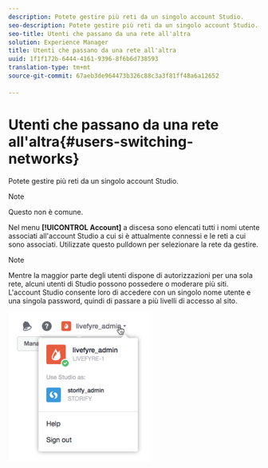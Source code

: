 ```yaml
---
description: Potete gestire più reti da un singolo account Studio.
seo-description: Potete gestire più reti da un singolo account Studio.
seo-title: Utenti che passano da una rete all'altra
solution: Experience Manager
title: Utenti che passano da una rete all'altra
uuid: 1f1f172b-6444-4161-9396-8f6b6d738593
translation-type: tm+mt
source-git-commit: 67aeb3de964473b326c88c3a3f81ff48a6a12652

---
```



# Utenti che passano da una rete all'altra{#users-switching-networks}

Potete gestire più reti da un singolo account Studio.

>[!NOTE]
>
>Questo non è comune.

Nel menu **[!UICONTROL Account]** a discesa sono elencati tutti i nomi utente associati all'account Studio a cui si è attualmente connessi e le reti a cui sono associati. Utilizzate questo pulldown per selezionare la rete da gestire.

>[!NOTE]
>
>Mentre la maggior parte degli utenti dispone di autorizzazioni per una sola rete, alcuni utenti di Studio possono possedere o moderare più siti. L'account Studio consente loro di accedere con un singolo nome utente e una singola password, quindi di passare a più livelli di accesso al sito.

![](assets/UsersChangeAccount-285x300.png)

